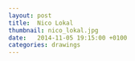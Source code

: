 ```yaml
---
layout: post
title:  Nico Lokal
thumbnail: nico_lokal.jpg
date:   2014-11-05 19:15:00 +0100
categories: drawings
---
```

